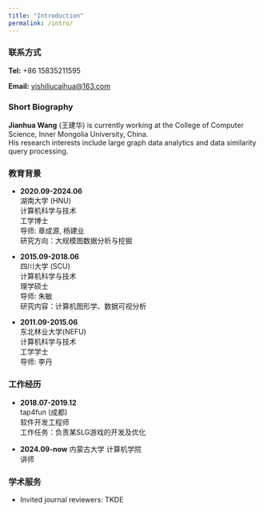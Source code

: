 ```yaml
---
title: "Introduction"
permalink: /intro/
---
```


### 联系方式
**Tel:** +86 15835211595

**Email:** yishiliucaihua@163.com

### Short Biography
**Jianhua Wang** (王建华) is currently working at the College of Computer Science, Inner Mongolia University, China.\
His research interests include large graph data analytics and data similarity query processing.

### 教育背景
* **2020.09-2024.06**\
湖南大学 (HNU)\
计算机科学与技术\
工学博士\
导师: 章成源, 杨建业\
研究方向：大规模图数据分析与挖掘


* **2015.09-2018.06**\
四川大学 (SCU)\
计算机科学与技术\
理学硕士\
导师: 朱敏\
研究内容：计算机图形学、数据可视分析


* **2011.09-2015.06**\
东北林业大学(NEFU)\
计算机科学与技术\
工学学士\
导师: 李丹

### 工作经历
* **2018.07-2019.12**\
tap4fun (成都)\
软件开发工程师\
工作任务：负责某SLG游戏的开发及优化


* **2024.09-now**
内蒙古大学 计算机学院\
讲师

### 学术服务
* Invited journal reviewers: TKDE

